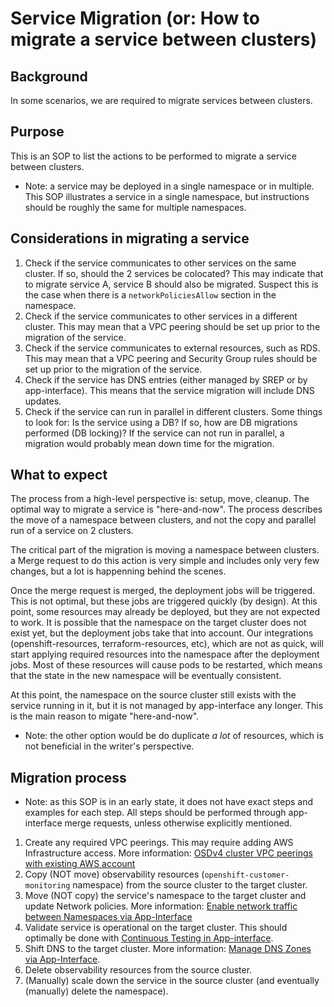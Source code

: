 # Service Migration (or: How to migrate a service between clusters)

## Background

In some scenarios, we are required to migrate services between clusters.

## Purpose

This is an SOP to list the actions to be performed to migrate a service between clusters.

* Note: a service may be deployed in a single namespace or in multiple. This SOP illustrates a service in a single namespace, but instructions should be roughly the same for multiple namespaces.

## Considerations in migrating a service

1. Check if the service communicates to other services on the same cluster. If so, should the 2 services be colocated? This may indicate that to migrate service A, service B should also be migrated. Suspect this is the case when there is a `networkPoliciesAllow` section in the namespace.
1. Check if the service communicates to other services in a different cluster. This may mean that a VPC peering should be set up prior to the migration of the service.
1. Check if the service communicates to external resources, such as RDS. This may mean that a VPC peering and Security Group rules should be set up prior to the migration of the service.
1. Check if the service has DNS entries (either managed by SREP or by app-interface). This means that the service migration will include DNS updates.
1. Check if the service can run in parallel in different clusters. Some things to look for: Is the service using a DB? If so, how are DB migrations performed (DB locking)? If the service can not run in parallel, a migration would probably mean down time for the migration.

## What to expect

The process from a high-level perspective is: setup, move, cleanup. The optimal way to migrate a service is "here-and-now". The process describes the move of a namespace between clusters, and not the copy and parallel run of a service on 2 clusters.

The critical part of the migration is moving a namespace between clusters. a Merge request to do this action is very simple and includes only very few changes, but a lot is happenning behind the scenes.

Once the merge request is merged, the deployment jobs will be triggered. This is not optimal, but these jobs are triggered quickly (by design). At this point, some resources may already be deployed, but they are not expected to work. It is possible that the namespace on the target cluster does not exist yet, but the deployment jobs take that into account. Our integrations (openshift-resources, terraform-resources, etc), which are not as quick, will start applying required resources into the namespace after the deployment jobs. Most of these resources will cause pods to be restarted, which means that the state in the new namespace will be eventually consistent.

At this point, the namespace on the source cluster still exists with the service running in it, but it is not managed by app-interface any longer. This is the main reason to migate "here-and-now".

* Note: the other option would be do duplicate _a lot_ of resources, which is not beneficial in the writer's perspective.

## Migration process

* Note: as this SOP is in an early state, it does not have exact steps and examples for each step. All steps should be performed through app-interface merge requests, unless otherwise explicitly mentioned.

1. Create any required VPC peerings. This may require adding AWS Infrastructure access. More information: [OSDv4 cluster VPC peerings with existing AWS account](/docs/app-sre/sop/app-interface-cluster-vpc-peerings.md)
1. Copy (NOT move) observability resources (`openshift-customer-monitoring` namespace) from the source cluster to the target cluster.
1. Move (NOT copy) the service's namespace to the target cluster and update Network policies. More information: [Enable network traffic between Namespaces via App-Interface](https://gitlab.cee.redhat.com/service/app-interface#enable-network-traffic-between-namespaces-via-app-interface-openshiftnamespace-1yml)
1. Validate service is operational on the target cluster. This should optimally be done with [Continuous Testing in App-interface](https://gitlab.cee.redhat.com/service/app-interface/-/blob/master/docs/app-sre/continuous-testing-in-app-interface.md).
1. Shift DNS to the target cluster. More information: [Manage DNS Zones via App-Interface](https://gitlab.cee.redhat.com/service/app-interface#manage-dns-zones-via-app-interface-awsdns-zone-1yml-using-terraform).
1. Delete observability resources from the source cluster.
1. (Manually) scale down the service in the source cluster (and eventually (manually) delete the namespace).
